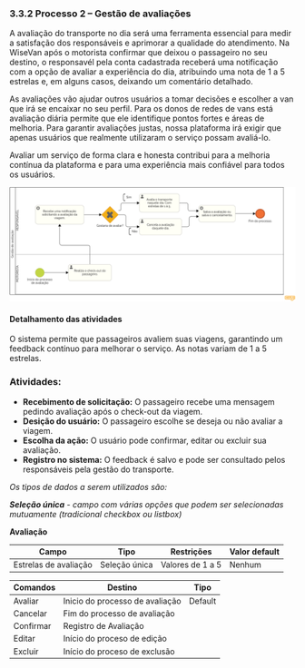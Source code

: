 ### 3.3.2 Processo 2 – Gestão de avaliações

A avaliação do transporte no dia será uma ferramenta essencial para medir a satisfação dos responsáveis e aprimorar a qualidade do atendimento. Na WiseVan após o motorista confirmar que deixou o passageiro no seu destino, o responsavél pela conta cadastrada receberá uma notificação com a opção de avaliar a experiência do dia, atribuindo uma nota de 1 a 5 estrelas e, em alguns casos, deixando um comentário detalhado.

As avaliações vão ajudar outros usuários a tomar decisões e escolher a van que irá se encaixar no seu perfil. Para os donos de redes de vans está avaliação diária permite que ele identifique pontos fortes e áreas de melhoria. Para garantir avaliações justas, nossa plataforma irá exigir que apenas usuários que realmente utilizaram o serviço possam avaliá-lo. 

Avaliar um serviço de forma clara e honesta contribui para a melhoria contínua da plataforma e para uma experiência mais confiável para todos os usuários.

![Gestao de avaliacoes](images/D-gestao-avaliacao.png)


#### Detalhamento das atividades

O sistema permite que passageiros avaliem suas viagens, garantindo um feedback contínuo para melhorar o serviço. As notas variam de 1 a 5 estrelas.  

### Atividades:  
- **Recebimento de solicitação:** O passageiro recebe uma mensagem pedindo avaliação após o check-out da viagem.
- **Desição do usuário:** O passageiro escolhe se deseja ou não avaliar a viagem.
- **Escolha da ação:** O usuário pode confirmar, editar ou excluir sua avaliação.  
- **Registro no sistema:** O feedback é salvo e pode ser consultado pelos responsáveis pela gestão do transporte.  


_Os tipos de dados a serem utilizados são:_

_**Seleção única** - campo com várias opções que podem ser selecionadas mutuamente (tradicional checkbox ou listbox)_


**Avaliação**

| **Campo**             | **Tipo**           | **Restrições**         | **Valor default** |
| ---                   | ---                | ---                    | ---               |
| Estrelas de avaliação | Seleção única      | Valores de 1 a 5       | Nenhum           |



| **Comandos**         |  **Destino**                   | **Tipo** |
| ---                  | ---                            | ---               |
| Avaliar              | Inicio do processo de avaliação| Default           |
| Cancelar             | Fim do processo de avaliação   |                   |
| Confirmar            | Registro de Avaliação          |                   |
| Editar               | Início do proceso de edição    |                   |
| Excluir              | Início do proceso de exclusão  |                   |

